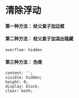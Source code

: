 # 清除浮动

#### 第一种方法：  给父盒子加边框



#### 第二种方法： 给父盒子加溢出隐藏

	overflow: hidden


#### 第三种方法： 伪类

	content: '';
	visible: hidden;
	height: 0;
	display: block;
	clear: both;